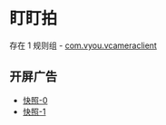 # 盯盯拍

存在 1 规则组 - [com.vyou.vcameraclient](/src/apps/com.vyou.vcameraclient.ts)

## 开屏广告

- [快照-0](https://i.gkd.li/import/13042916)
- [快照-1](https://i.gkd.li/import/13042963)
